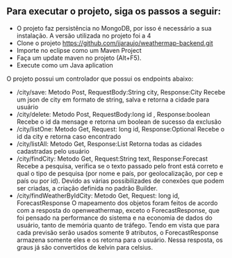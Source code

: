 ## Para executar o projeto, siga os passos a seguir:


- O projeto faz persistência no MongoDB, por isso é necessário a sua instalação. A versão utilizada no projeto foi a 4
- Clone o projeto https://github.com/jjaraujo/weathermap-backend.git
- Importe no eclipse como um Maven Project
- Faça um update maven no projeto (Alt+F5). 
- Execute como um Java aplication

O projeto possui um controlador que possui os endpoints abaixo:
- /city/save: Metodo Post, RequestBody:String city, Response:City
	Recebe um json de city em formato de string, salva e retorna a cidade para usuário
- /city/delete: Metodo Post, RequestBody:long id , Response:boolean
	Recebe o id da mensage e retorna um boolean de sucesso da exclusão
- /city/listOne: Metodo Get, Request: long id, Response:Optional<City>
	Recebe o id da city e retorna caso encontrado
- /city/listAll: Metodo Get, Response:List<City>
	Retorna todas as cidades cadastradas pelo usuário
- /city/findCity: Metodo Get, Request:String text, Response:Forecast
	Recebe a pesquisa, verifica se o texto passado pelo  front está correto e qual o tipo de pesquisa (por nome e país, por geolocalização, por cep e país ou por id).
	Devido as várias possibilizades de conexões que podem ser criadas, a criação definida no padrão Builder. 
- /city/findWeatherByIdCity: Metodo Get, Request: long id, ForecastResponse
	O mapeamento dos objetos foram feitos de acordo com a resposta do openweathermap, exceto o ForecastResponse, que foi pensado na performance do sistema e na economia de dados do usuário, tanto de memória quanto de tráfego. Tendo em vista que para cada previsão serão usados somente 9 atributos, o ForecastResponse armazena somente eles e os retorna para o usuário. Nessa resposta, os graus já são convertidos de kelvin para celsius. 

